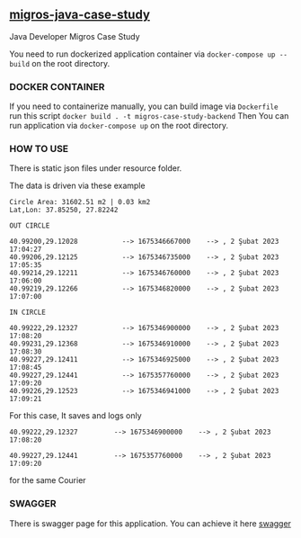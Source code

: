 ## [migros-java-case-study](https://github.com/mert-unsal/migros-java-case-study)
Java Developer Migros Case Study

You need to run dockerized application container via ``docker-compose up --build`` on the root directory.

### DOCKER CONTAINER
If you need to containerize manually, you can build image via ``Dockerfile`` run this script ``docker build . -t migros-case-study-backend``
Then You can run application via `docker-compose up` on the root directory.

### HOW TO USE

There is static json files under resource folder.

The data is driven via these example 

```Radius: 100.30 m | 0.10 km | 0.06 mi | 329 ft | 0.05 nm
Circle Area: 31602.51 m2 | 0.03 km2
Lat,Lon: 37.85250, 27.82242

OUT CIRCLE

40.99200,29.12028			--> 1675346667000    --> , 2 Şubat 2023 17:04:27
40.99206,29.12125			--> 1675346735000    --> , 2 Şubat 2023 17:05:35
40.99214,29.12211			--> 1675346760000    --> , 2 Şubat 2023 17:06:00
40.99219,29.12266			--> 1675346820000    --> , 2 Şubat 2023 17:07:00

IN CIRCLE

40.99222,29.12327			--> 1675346900000    --> , 2 Şubat 2023 17:08:20
40.99231,29.12368			--> 1675346910000    --> , 2 Şubat 2023 17:08:30
40.99227,29.12411			--> 1675346925000    --> , 2 Şubat 2023 17:08:45
40.99227,29.12441			--> 1675357760000    --> , 2 Şubat 2023 17:09:20
40.99226,29.12523			--> 1675346941000    --> , 2 Şubat 2023 17:09:21
```


For this case, It saves and logs only

``40.99222,29.12327			--> 1675346900000    --> , 2 Şubat 2023 17:08:20``

``40.99227,29.12441			--> 1675357760000    --> , 2 Şubat 2023 17:09:20``

for the same Courier


### SWAGGER
There is swagger page for this application.
You can achieve it here [swagger](http://localhost:8080/swagger-ui/index.html)